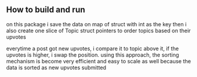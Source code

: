 ## How to build and run
on this package i save the data on map of struct with int as the key
then i also create one slice of Topic struct pointers to order topics based on their upvotes

everytime a post got new upvotes, i compare it to topic above it, if the upvotes is higher, i swap the position.
using this approach, the sorting mechanism is become very efficient and easy to scale as well because the data is sorted as new upvotes submitted
